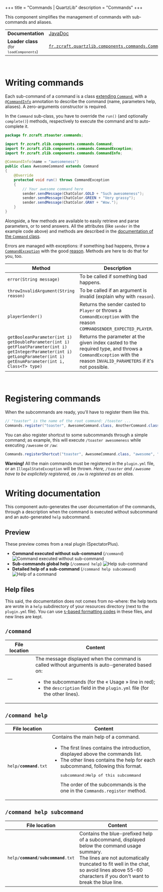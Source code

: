 +++
title = "Commands | QuartzLib"
description = "Commands"
+++

This component simplifies the management of commands with sub-commands and aliases.

<table>
<tr><td style="width: 50%;"><strong>Documentation</strong></td><td><a href="http://jenkins.carrade.eu/job/zLib/javadoc/index.html?fr/zcraft/zlib/components/commands/package-summary.html">JavaDoc</a></td></tr>
<tr><td style="width: 50%;"><strong>Loader class</strong> <small>(for <code>loadComponents</code>)</small></td><td><a href="http://jenkins.carrade.eu/job/zLib/javadoc/index.html?fr/zcraft/zlib/components/commands/Commands.html"><code>fr.zcraft.quartzlib.components.commands.Commands</code></a></td></tr>
</table>

 

# Writing commands

Each sub-command of a command is a class [extending `Command`](http://jenkins.carrade.eu/job/zLib/javadoc/index.html?fr/zcraft/zlib/components/commands/Command.html), with a [`@CommandInfo`](http://jenkins.carrade.eu/job/zLib/javadoc/index.html?fr/zcraft/zlib/components/commands/CommandInfo.html) annotation to describe the command (name, parameters help, aliases). A zero-arguments constructor is required.

In the `Command` sub-class, you have to override the `run()` (and optionally `complete()`) methods, respectively to execute the command and to auto-complete it.

```java
package fr.zcraft.ztoaster.commands;

import fr.zcraft.zlib.components.commands.Command;
import fr.zcraft.zlib.components.commands.CommandException;
import fr.zcraft.zlib.components.commands.CommandInfo;

@CommandInfo(name = "awesomeness")
public class AwesomeCommand extends Command
{
    @Override
    protected void run() throws CommandException
    {
        // Your awesome command here
        sender.sendMessage(ChatColor.GOLD + "Such awesomeness");
        sender.sendMessage(ChatColor.GREEN + "Very grassy");
        sender.sendMessage(ChatColor.GRAY + "Wow.");
    }
}
```

Alongside, a few methods are available to easily retrieve and parse parameters, or to send answers. All the attributes (like `sender` in the example code above) and methods are described in the [documentation of the `Command` class](http://jenkins.carrade.eu/job/zLib/javadoc/index.html?fr/zcraft/zlib/components/commands/Command.html).

Errors are managed with exceptions: if something bad happens, throw a [`CommandException`](http://jenkins.carrade.eu/job/zLib/javadoc/index.html?fr/zcraft/zlib/components/commands/CommandException.html) with the good [reason](http://jenkins.carrade.eu/job/zLib/javadoc/index.html?fr/zcraft/zlib/components/commands/CommandException.Reason.html). Methods are here to do that for you, too.

Method|Description
------|------------
`error(String message)`|To be called if something bad happens.
`throwInvalidArgument(String reason)`|To be called if an argument is invalid (explain why with `reason`).
`playerSender()`|Returns the sender casted to `Player` or throws a `CommandException` with the reason `COMMANDSENDER_EXPECTED_PLAYER`.
`getBooleanParameter(int i)`<br />`getDoubleParameter(int i) `<br />`getFloatParameter(int i)`<br />`getIntegerParameter(int i)`<br />`getLongParameter(int i)`<br />`getEnumParameter(int i, Class<T> type)` |Returns the parameter at the given index casted to the required type, and throws a `CommandException` with the reason `INVALID_PARAMETERS` if it's not possible.
 

# Registering commands

When the subcommands are ready, you'll have to register them like this.

```java
// "toaster" is the name of the root command: /toaster ...
Commands.register("toaster", AwesomeCommand.class, AnotherCommand.class);
```

You can also register shortcut to some subcommands through a simple command; as example, this will execute `/toaster awesomeness` while executing `/awesome` or `/aw`:

```java
Commands.registerShortcut("toaster", AwesomeCommand.class, "awesome", "aw");
```

**Warning!** All the main commands must be registered in the `plugin.yml` file, or an `IllegalStateException` will be thrown.
*Here, `/toaster` and `/awesome` have to be explicitely registered, as `/aw` is registered as an alias.*
 
# Writing documentation

This component auto-generates the user documentation of the commands, through a description when the command is executed without subcommand and an auto-generated `help` subcommand.

## Preview

These preview comes from a real plugin (SpectatorPlus).

* **Command executed without sub-command** (`/command`)
  ![Command executed without sub-command](http://raw.carrade.eu/s/1451482016.png)
* **Sub-commands global help** (`/command help`)
  ![Help sub-command](http://raw.carrade.eu/s/1451482267.png)
* **Detailed help of a sub-command** (`/command help subcommand`)
  ![Help of a command](http://raw.carrade.eu/s/1451485163.png)

## Help files

This said, the documentation does not comes from no-where: the help texts are wrote in a `help` subdirectory of your resources directory (next to the `plugin.yml` file). You can use [`§`-based formatting codes](http://minecraft.gamepedia.com/Formatting_codes) in these files, and new lines are kept.

## `/command`

File location|Content
-------------|-------
—|The message displayed when the command is called without arguments is auto-generated based on:<ul><li>the subcommands (for the « Usage » line in red);</li><li>the `description` field in the `plugin.yml` file (for the other lines).</li></ul>

## `/command help`

File location|Content
-------------|-------
<code>help/<strong>command</strong>.txt</code>|Contains the main help of a command.<br /><ul><li>The first lines contains the introduction, displayed above the commands list.</li><li>The other lines contains the help for each subcommand, following this format.<pre>subcommand:Help of this subcommand</pre>The order of the subcommands is the one in the `Commands.register` method.

## `/command help subcommand`

File location|Content
-------------|-------
<code>help/<strong>command</strong>/<strong>subcommand</strong>.txt</code>|Contains the blue-prefixed help of a subcommand, displayed below the command usage summary.<br />The lines are not automatically truncated to fit well in the chat, so avoid lines above 55-60 characters if you don't want to break the blue line.
